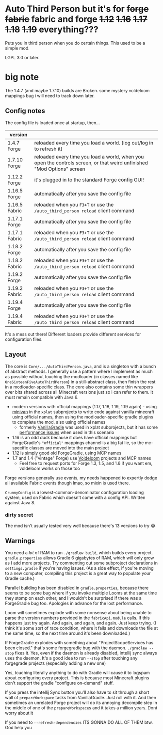 # Auto Third Person but it's for ~~forge~~ ~~fabric~~ fabric and forge ~~1.12~~ ~~1.16~~ ~~1.17~~ ~~1.18~~ ~~1.19~~ everything???

Puts you in third person when you do certain things. This used to be a simple mod.

LGPL 3.0 or later.

# big note

The 1.4.7 (and maybe 1.7.10) builds are Broken. some mystery voldeloom mappings bug i will need to track down later.

## Config notes

The config file is loaded once at startup, then...

|version||
|---|---|
|1.4.7 Forge|reloaded every time you load a world. (log out/log in to refresh it)|
|1.7.10 Forge|reloaded every time you load a world, when you open the controls screen, or that weird unfinished "Mod Options" screen|
|1.12.2 Forge|it's plugged in to the standard Forge config GUI!|
|1.16.5 Forge|automatically after you save the config file|
|1.16.5 Fabric|reloaded when you `F3+T` or use the `/auto_third_person reload` client command|
|1.17.1 Forge|automatically after you save the config file|
|1.17.1 Fabric|reloaded when you `F3+T` or use the `/auto_third_person reload` client command|
|1.18.2 Forge|automatically after you save the config file|
|1.18.2 Fabric|reloaded when you `F3+T` or use the `/auto_third_person reload` client command|
|1.19.2 Forge|automatically after you save the config file|
|1.19.2 Fabric|reloaded when you `F3+T` or use the `/auto_third_person reload` client command|
|1.19.4 Forge|automatically after you save the config file|
|1.19.4 Fabric|reloaded when you `F3+T` or use the `/auto_third_person reload` client command|

It's a mess out there! Different loaders provide different services for configuration files.

## Layout

The core is `Core/.../AutoThirdPerson.java`, and is a singleton with a bunch of abstract methods. I generally use a pattern where I implement as much as possible without touching the modloader (in classes named like `OneSixteenFiveAutoThirdPerson`) in a still-abstract class, then finish the rest in a modloader-specific class. The core also contains some thin wrappers over bits shared across all Minecraft versions just so i can refer to them. It must remain compatible with Java 6.

* modern versions with official mappings (1.17, 1.18, 1.19, 1.19 again) - using [minivan](https://github.com/CrackedPolishedBlackstoneBricksMC/minivan) in the `xplat` subprojects to write code against vanilla minecraft using official names, then using the modloader-specific gradle plugins to complete the mod, also using official names
  * formerly [VanillaGradle](https://github.com/SpongePowered/VanillaGradle/) was used in xplat subprojects, but it has some [performance issues](https://github.com/SpongePowered/VanillaGradle/issues/102) when used in this scenario
* 1.16 is an odd duck because it does have official mappings but ForgeGradle's `"official"` mappings channel is a big fat lie, so the mc-specific classes are moved into the main project
* 1.12 is simply good old ForgeGradle, using MCP names
* 1.7 and 1.4 ("vintage" Forge) use [Voldeloom](https://github.com/CrackedPolishedBlackstoneBricksMC/voldeloom/) projects and MCP names
  * Feel free to request ports for Forge 1.3, 1.5, and 1.6 if you want em, voldeloom works on those too

Forge versions generally use events, my needs happened to expertly dodge all available Fabric events though lmao, so mixin is used there.

`CrummyConfig` is a lowest-common-denominator configuration loading system, used on Fabric which doesn't come with a config API. Written against Java 8.

### dirty secret

The mod isn't usually tested very well because there's 13 versions to try :joy:

## Warnings

You need a *lot* of RAM to run `./gradlew build`, which builds every project. `gradle.properties` allows Gradle 6 gigabytes of RAM, which will only grow as I add more projects. Try commenting out some subproject declarations in `settings.gradle` if you're having issues. (As a side effect, if you're moving to a new computer, compiling this project is a great way to populate your Gradle cache.)

Parallel building has been disabled in `gradle.properties`, because there seems to be some bug where if you invoke multiple Looms at the same time they stomp on each other, and I wouldn't be surprised if there was a ForgeGradle bug too. Apologies in advance for the lost performance.

Loom will sometimes explode with some nonsense about being unable to parse the version numbers provided in the `fabricApi.module` calls. If this happens just try again. And again, and again, and again. Just keep trying. (I think it's some sort of race condition, where it fails and downloads the file at the same time, so the next time around it's been downloaded.)

If ForgeGradle explodes with something about "ProjectScopeServices has been closed." that's some forgegradle bug with the daemon. `./gradlew --stop` fixes it. Yes, even if the daemon is already disabled, intellij sync always uses the daemon. It's a good idea to run `--stop` after touching any forgegrade projects (especially adding a new one)

Yes, touching literally anything to do with Gradle will cause it to logspam about configuring every project. This is because most Minecraft plugins don't support the gradle "configure on-demand" stuff.

If you press the intellij Sync button you'll also have to sit through a short wall of `prepareWorkspace` tasks from VanillaGradle. Just roll with it. And then sometimes an unrelated Forge project will do its annoying decompile step in the middle of one of the `prepareWorkspace`s and it takes a million years. Dont worry about it

If you need to `--refresh-dependencies` ITS GONNA DO ALL OF THEM btw. God help you